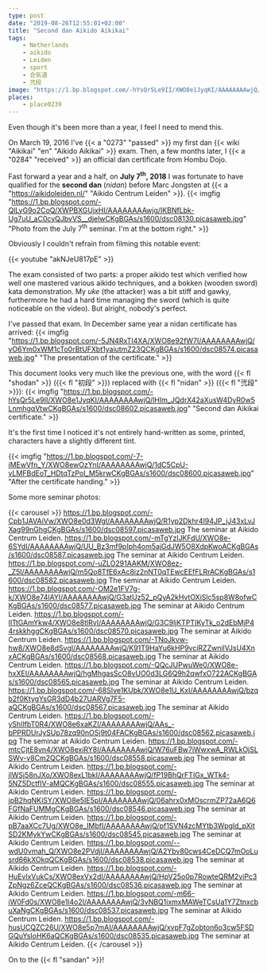 ```yaml
---
type: post
date: "2019-08-26T12:55:01+02:00"
title: "Second dan Aikido Aikikai"
tags:
    - Netherlands
    - aikido
    - Leiden
    - sport
    - 合気道
    - 弐段
image: "https://1.bp.blogspot.com/-hYsQr5Le9II/XWO8e1JyqKI/AAAAAAAAwjQ/lHIm_JQdrX42aXusW4DyR0w5LnmhgqVtwCKgBGAs/s1600/dsc08602.picasaweb.jpg"
places:
    - place0239
---
```


Even though it's been more than a year, I feel I need to mend this.

On March 19, 2016 I've {{< a "0273" "passed" >}} my first dan {{< wiki "Aikikai" "en" "Aikido Aikikai" >}} exam. Then, a few months later, I {{< a "0284" "received" >}} an official dan certificate from Hombu Dojo.

<!--more-->

Fast forward a year and a half, on **July 7<sup>th</sup>, 2018** I was fortunate to have qualified for the **second dan** (*nidan*) before Marc Jongsten at {{< a "https://aikidoleiden.nl/" "Aikido Centrum Leiden" >}}.
{{< imgfig "https://1.bp.blogspot.com/-QlLyG9o2CoQ/XWPBXGUjxHI/AAAAAAAAwjg/IKBNfLbk-Ug7uU_aC0cyQJbvVS__djelwCKgBGAs/s1600/dsc08130.picasaweb.jpg" "Photo from the July 7<sup>th</sup> seminar. I'm at the bottom right." >}}

Obviously I couldn't refrain from filming this notable event:

{{< youtube "akNJeU817pE" >}}

The exam consisted of two parts: a proper aikido test which verified how well one mastered various aikido techniques, and a bokken (wooden sword) kata demonstration. My *uke* (the attacker) was a bit stiff and gawky, furthermore he had a hard time managing the sword (which is quite noticeable on the video). But alright, nobody's perfect.

I've passed that exam. In December same year a nidan certificate has arrived:
{{< imgfig "https://1.bp.blogspot.com/-5JN4RxTI4XA/XWO8e92fW7I/AAAAAAAAwjQ/yO6Ym0xWM1cTo0rBtUFXbt1yaiutmZ23QCKgBGAs/s1600/dsc08574.picasaweb.jpg" "The presentation of the certificate." >}}

This document looks very much like the previous one, with the word {{< fl "shodan" >}} ({{< fl "初段" >}}) replaced with {{< fl "nidan" >}} ({{< fl "弐段" >}}):
{{< imgfig "https://1.bp.blogspot.com/-hYsQr5Le9II/XWO8e1JyqKI/AAAAAAAAwjQ/lHIm_JQdrX42aXusW4DyR0w5LnmhgqVtwCKgBGAs/s1600/dsc08602.picasaweb.jpg" "Second dan Aikikai certificate." >}}

It's the first time I noticed it's not entirely hand-written as some, printed, characters have a slightly different tint.

{{< imgfig "https://1.bp.blogspot.com/-7-iMEwVfn_Y/XWO8ewOzYnI/AAAAAAAAwjQ/1dC5CpU-vLMFBdEoT_HDtqTzPoI_M5krwCKgBGAs/s1600/dsc08600.picasaweb.jpg" "After the certificate handing." >}}

Some more seminar photos:

{{< carousel >}}
    https://1.bp.blogspot.com/-Cpb1JAVAiVw/XWO8e0d3WgI/AAAAAAAAwjQ/R1yp2Dkhr4I94JP_jJ43xLvJXag99nGhgCKgBGAs/s1600/dsc08597.picasaweb.jpg The seminar at Aikido Centrum Leiden.
    https://1.bp.blogspot.com/-mTgYzlJKFdU/XWO8e-6SYdI/AAAAAAAAwjQ/UU_Bz3mf9pIph4om5ajGdJW5O8XdpKwoACKgBGAs/s1600/dsc08587.picasaweb.jpg The seminar at Aikido Centrum Leiden.
    https://1.bp.blogspot.com/-uZLO291AAKM/XWO8ez-_Z5I/AAAAAAAAwjQ/m5Qo8TfE6xAc8iz2nNT0qTEwcEEfFLRrACKgBGAs/s1600/dsc08582.picasaweb.jpg The seminar at Aikido Centrum Leiden.
    https://1.bp.blogspot.com/-OM2e1FV7g-k/XWO8e74lAYI/AAAAAAAAwjQ/G3atUz52_pQyA2kHvtOXiSlc5sp8W8ofwCKgBGAs/s1600/dsc08577.picasaweb.jpg The seminar at Aikido Centrum Leiden.
    https://1.bp.blogspot.com/-IITtGAmYkw4/XWO8e8tlRvI/AAAAAAAAwjQ/G3C9ljKTPTIKyTk_o2dEbMjP44rskkhggCKgBGAs/s1600/dsc08570.picasaweb.jpg The seminar at Aikido Centrum Leiden.
    https://1.bp.blogspot.com/-TNoJkvw-hw8/XWO8e8dSvgI/AAAAAAAAwjQ/K91T9HaYu6kHP9vciRZZwnilVJsU4XnxACKgBGAs/s1600/dsc08568.picasaweb.jpg The seminar at Aikido Centrum Leiden.
    https://1.bp.blogspot.com/-QQcJUPwuWe0/XWO8e-hxXEI/AAAAAAAAwjQ/hgMhgasScO8vUO0d3LG6Q9h2qwfxO722ACKgBGAs/s1600/dsc08565.picasaweb.jpg The seminar at Aikido Centrum Leiden.
    https://1.bp.blogspot.com/-68SIve1KUbk/XWO8e1U_KxI/AAAAAAAAwjQ/bzqb2f0KtygYsGR3dD4b27UARVg7F5-aQCKgBGAs/s1600/dsc08567.picasaweb.jpg The seminar at Aikido Centrum Leiden.
    https://1.bp.blogspot.com/-yShIlfbT0R4/XWO8e6xaKZI/AAAAAAAAwjQ/AAs_-bPPRDUrJySUp78zq90nOSj9t04FACKgBGAs/s1600/dsc08562.picasaweb.jpg The seminar at Aikido Centrum Leiden.
    https://1.bp.blogspot.com/-mtcCjtE8vn4/XWO8exiRY8I/AAAAAAAAwjQ/W76uFBw7iWwxwA_RWLkOjSLSWv-v8Cm2QCKgBGAs/s1600/dsc08558.picasaweb.jpg The seminar at Aikido Centrum Leiden.
    https://1.bp.blogspot.com/-jlWSj58nJXo/XWO8exL1bkI/AAAAAAAAwjQ/fP19BhQrFTIGx_WTk4-5NZ5DctfIV-aMQCKgBGAs/s1600/dsc08555.picasaweb.jpg The seminar at Aikido Centrum Leiden.
    https://1.bp.blogspot.com/-jpB2hqNKiSY/XWO8e5IE5pI/AAAAAAAAwjQ/06ahrx0xMOscrmZP72aA6Q6FGfNaFUMMgCKgBGAs/s1600/dsc08546.picasaweb.jpg The seminar at Aikido Centrum Leiden.
    https://1.bp.blogspot.com/-pB7aaXCc7Ug/XWO8e_IMbfI/AAAAAAAAwjQ/pf1SVN4zcMYtb3Wpgld_pXitSD2KMykYwCKgBGAs/s1600/dsc08545.picasaweb.jpg The seminar at Aikido Centrum Leiden.
    https://1.bp.blogspot.com/--wdU0vmah_Q/XWO8e2PVdjI/AAAAAAAAwjQ/A2Ybv80cws4CeDCQ7mOoLusrd66kXOkqQCKgBGAs/s1600/dsc08538.picasaweb.jpg The seminar at Aikido Centrum Leiden.
    https://1.bp.blogspot.com/-HuEvlxVukCs/XWO8exVx2dI/AAAAAAAAwjQ/HpV25o0p7RowteQRM2viPc3ZpNgz6ZceQCKgBGAs/s1600/dsc08536.picasaweb.jpg The seminar at Aikido Centrum Leiden.
    https://1.bp.blogspot.com/-m66-iW0Fd0s/XWO8e1l4o2I/AAAAAAAAwjQ/3vNBQ1ixmxMAWeTCsUa1Y7ZtnxcbuXaNgCKgBGAs/s1600/dsc08537.picasaweb.jpg The seminar at Aikido Centrum Leiden.
    https://1.bp.blogspot.com/-husUCQZC26U/XWO8e5p7mAI/AAAAAAAAwjQ/xvpF7gZobton6o3cw5FSDGQuYsIoHK6aQCKgBGAs/s1600/dsc08535.picasaweb.jpg The seminar at Aikido Centrum Leiden.
{{< /carousel >}}

On to the {{< fl "sandan" >}}!